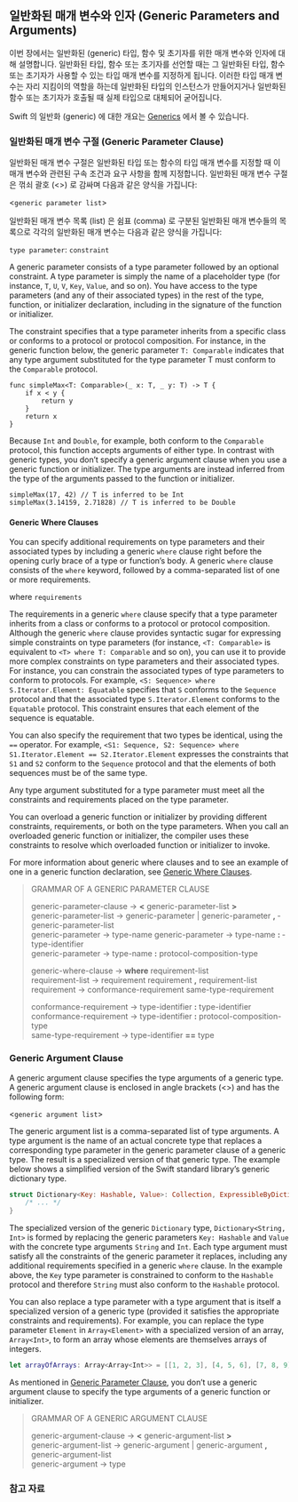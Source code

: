 ## 일반화된 매개 변수와 인자 (Generic Parameters and Arguments)

이번 장에서는 일반화된 (generic) 타입, 함수 및 초기자를 위한 매개 변수와 인자에 대해 설명합니다. 일반화된 타입, 함수 또는 초기자를 선언할 때는 그 일반화된 타입, 함수 또는 초기자가 사용할 수 있는 타입 매개 변수를 지정하게 됩니다. 이러한 타입 매개 변수는 자리 지킴이의 역할을 하는데 일반화된 타입의 인스턴스가 만들어지거나 일반화된 함수 또는 초기자가 호출될 때 실제 타입으로 대체되어 굳어집니다.

Swift 의 일반화 (generic) 에 대한 개요는 [Generics]() 에서 볼 수 있습니다.

### 일반화된 매개 변수 구절 (Generic Parameter Clause)

일반화된 매개 변수 구절은 일반화된 타입 또는 함수의 타입 매개 변수를 지정할 때 이 매개 변수와 관련된 구속 조건과 요구 사항을 함께 지정합니다. 일반화된 매개 변수 구절은 꺾쇠 괄호 (<>) 로 감싸며 다음과 같은 양식을 가집니다:

<`generic parameter list`>

일반화된 매개 변수 목록 (list) 은 쉼표 (comma) 로 구분된 일반화된 매개 변수들의 목록으로 각각의 일반화된 매개 변수는 다음과 같은 양식을 가집니다:

`type parameter`: `constraint`

A generic parameter consists of a type parameter followed by an optional constraint. A type parameter is simply the name of a placeholder type (for instance, `T`, `U`, `V`, `Key`, `Value`, and so on). You have access to the type parameters (and any of their associated types) in the rest of the type, function, or initializer declaration, including in the signature of the function or initializer.

The constraint specifies that a type parameter inherits from a specific class or conforms to a protocol or protocol composition. For instance, in the generic function below, the generic parameter `T: Comparable` indicates that any type argument substituted for the type parameter T must conform to the `Comparable` protocol.

```
func simpleMax<T: Comparable>(_ x: T, _ y: T) -> T {
    if x < y {
        return y
    }
    return x
}
```

Because `Int` and `Double`, for example, both conform to the `Comparable` protocol, this function accepts arguments of either type. In contrast with generic types, you don’t specify a generic argument clause when you use a generic function or initializer. The type arguments are instead inferred from the type of the arguments passed to the function or initializer.

```
simpleMax(17, 42) // T is inferred to be Int
simpleMax(3.14159, 2.71828) // T is inferred to be Double
```

#### Generic Where Clauses

You can specify additional requirements on type parameters and their associated types by including a generic `where` clause right before the opening curly brace of a type or function’s body. A generic `where` clause consists of the `where` keyword, followed by a comma-separated list of one or more requirements.

where `requirements`

The requirements in a generic `where` clause specify that a type parameter inherits from a class or conforms to a protocol or protocol composition. Although the generic `where` clause provides syntactic sugar for expressing simple constraints on type parameters (for instance, `<T: Comparable>` is equivalent to `<T> where T: Comparable` and so on), you can use it to provide more complex constraints on type parameters and their associated types. For instance, you can constrain the associated types of type parameters to conform to protocols. For example, `<S: Sequence> where S.Iterator.Element: Equatable` specifies that `S` conforms to the `Sequence` protocol and that the associated type `S.Iterator.Element` conforms to the `Equatable` protocol. This constraint ensures that each element of the sequence is equatable.

You can also specify the requirement that two types be identical, using the `==` operator. For example, `<S1: Sequence, S2: Sequence> where S1.Iterator.Element == S2.Iterator.Element` expresses the constraints that `S1` and `S2` conform to the `Sequence` protocol and that the elements of both sequences must be of the same type.

Any type argument substituted for a type parameter must meet all the constraints and requirements placed on the type parameter.

You can overload a generic function or initializer by providing different constraints, requirements, or both on the type parameters. When you call an overloaded generic function or initializer, the compiler uses these constraints to resolve which overloaded function or initializer to invoke.

For more information about generic where clauses and to see an example of one in a generic function declaration, see [Generic Where Clauses]().

> GRAMMAR OF A GENERIC PARAMETER CLAUSE
> 
> generic-parameter-clause → **<­** generic-parameter-list ­**>**  
> generic-parameter-list → generic-parameter­ \| generic-parameter **,** ­generic-parameter-list­  
> generic-parameter → type-name­
> generic-parameter → type-name­ **:** ­type-identifier­  
> generic-parameter → type-name­ **:** ­protocol-composition-type
>
> generic-where-clause → **where** ­requirement-list­  
> requirement-list → requirement­  requirement­ **,** ­requirement-list  
> requirement → conformance-requirement­  same-type-requirement  
>
> conformance-requirement → type-identifier­ **:** ­type-identifier  
> conformance-requirement → type-identifier­ **:** ­protocol-composition-type  
> same-type-requirement → type-identifier­ **==­** type­

### Generic Argument Clause

A generic argument clause specifies the type arguments of a generic type. A generic argument clause is enclosed in angle brackets (<>) and has the following form:

<`generic argument list`>

The generic argument list is a comma-separated list of type arguments. A type argument is the name of an actual concrete type that replaces a corresponding type parameter in the generic parameter clause of a generic type. The result is a specialized version of that generic type. The example below shows a simplified version of the Swift standard library’s generic dictionary type.

```swift
struct Dictionary<Key: Hashable, Value>: Collection, ExpressibleByDictionaryLiteral {
    /* ... */
}
```

The specialized version of the generic `Dictionary` type, `Dictionary<String, Int>` is formed by replacing the generic parameters `Key: Hashable` and `Value` with the concrete type arguments `String` and `Int`. Each type argument must satisfy all the constraints of the generic parameter it replaces, including any additional requirements specified in a generic `where` clause. In the example above, the `Key` type parameter is constrained to conform to the `Hashable` protocol and therefore `String` must also conform to the `Hashable` protocol.

You can also replace a type parameter with a type argument that is itself a specialized version of a generic type (provided it satisfies the appropriate constraints and requirements). For example, you can replace the type parameter `Element` in `Array<Element>` with a specialized version of an array, `Array<Int>`, to form an array whose elements are themselves arrays of integers.

```swift
let arrayOfArrays: Array<Array<Int>> = [[1, 2, 3], [4, 5, 6], [7, 8, 9]]
```

As mentioned in [Generic Parameter Clause](), you don’t use a generic argument clause to specify the type arguments of a generic function or initializer.

> GRAMMAR OF A GENERIC ARGUMENT CLAUSE
> 
> generic-argument-clause → **<­** generic-argument-list ­**>­**  
> generic-argument-list → generic-argument­ \| generic-argument **,** generic-argument-list­  
> generic-argument → type­

### 참고 자료

